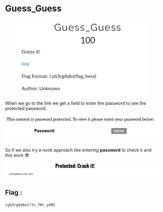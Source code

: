 # Guess_Guess 

<p align="center">
  <img  alt="guess" src="https://github.com/VulnFreak/The-Cyber-Grabs-CTF/blob/master/Images/guess.png">
</p>


When we go to the link we get a field to enter the password to see the protected password.

<p align="center">
  <img  alt="pass" src="https://github.com/VulnFreak/The-Cyber-Grabs-CTF/blob/master/Images/guess_pass.png">
</p>

So if we also try a noob approach like entering **password** to check it and this work 😎

<p align="center">
  <img  alt="result" src="https://github.com/VulnFreak/The-Cyber-Grabs-CTF/blob/master/Images/guess_result.png">
</p>

## Flag : 
`cyb3rg4abs{!ts_f0r_yU0}`
